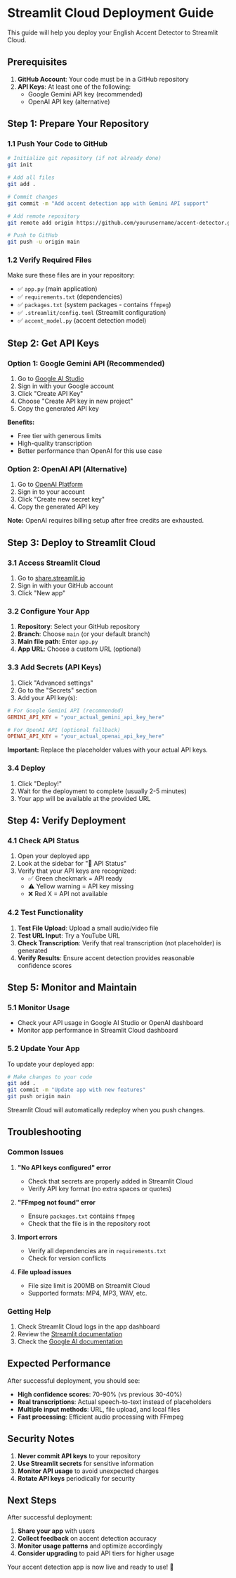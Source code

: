 # Streamlit Cloud Deployment Guide

This guide will help you deploy your English Accent Detector to Streamlit Cloud.

## Prerequisites

1. **GitHub Account**: Your code must be in a GitHub repository
2. **API Keys**: At least one of the following:
   - Google Gemini API key (recommended)
   - OpenAI API key (alternative)

## Step 1: Prepare Your Repository

### 1.1 Push Your Code to GitHub

```bash
# Initialize git repository (if not already done)
git init

# Add all files
git add .

# Commit changes
git commit -m "Add accent detection app with Gemini API support"

# Add remote repository
git remote add origin https://github.com/yourusername/accent-detector.git

# Push to GitHub
git push -u origin main
```

### 1.2 Verify Required Files

Make sure these files are in your repository:
- ✅ `app.py` (main application)
- ✅ `requirements.txt` (dependencies)
- ✅ `packages.txt` (system packages - contains `ffmpeg`)
- ✅ `.streamlit/config.toml` (Streamlit configuration)
- ✅ `accent_model.py` (accent detection model)

## Step 2: Get API Keys

### Option 1: Google Gemini API (Recommended)

1. Go to [Google AI Studio](https://makersuite.google.com/app/apikey)
2. Sign in with your Google account
3. Click "Create API Key"
4. Choose "Create API key in new project"
5. Copy the generated API key

**Benefits:**
- Free tier with generous limits
- High-quality transcription
- Better performance than OpenAI for this use case

### Option 2: OpenAI API (Alternative)

1. Go to [OpenAI Platform](https://platform.openai.com/api-keys)
2. Sign in to your account
3. Click "Create new secret key"
4. Copy the generated API key

**Note:** OpenAI requires billing setup after free credits are exhausted.

## Step 3: Deploy to Streamlit Cloud

### 3.1 Access Streamlit Cloud

1. Go to [share.streamlit.io](https://share.streamlit.io)
2. Sign in with your GitHub account
3. Click "New app"

### 3.2 Configure Your App

1. **Repository**: Select your GitHub repository
2. **Branch**: Choose `main` (or your default branch)
3. **Main file path**: Enter `app.py`
4. **App URL**: Choose a custom URL (optional)

### 3.3 Add Secrets (API Keys)

1. Click "Advanced settings"
2. Go to the "Secrets" section
3. Add your API key(s):

```toml
# For Google Gemini API (recommended)
GEMINI_API_KEY = "your_actual_gemini_api_key_here"

# For OpenAI API (optional fallback)
OPENAI_API_KEY = "your_actual_openai_api_key_here"
```

**Important:** Replace the placeholder values with your actual API keys.

### 3.4 Deploy

1. Click "Deploy!"
2. Wait for the deployment to complete (usually 2-5 minutes)
3. Your app will be available at the provided URL

## Step 4: Verify Deployment

### 4.1 Check API Status

1. Open your deployed app
2. Look at the sidebar for "🔑 API Status"
3. Verify that your API keys are recognized:
   - ✅ Green checkmark = API ready
   - ⚠️ Yellow warning = API key missing
   - ❌ Red X = API not available

### 4.2 Test Functionality

1. **Test File Upload**: Upload a small audio/video file
2. **Test URL Input**: Try a YouTube URL
3. **Check Transcription**: Verify that real transcription (not placeholder) is generated
4. **Verify Results**: Ensure accent detection provides reasonable confidence scores

## Step 5: Monitor and Maintain

### 5.1 Monitor Usage

- Check your API usage in Google AI Studio or OpenAI dashboard
- Monitor app performance in Streamlit Cloud dashboard

### 5.2 Update Your App

To update your deployed app:

```bash
# Make changes to your code
git add .
git commit -m "Update app with new features"
git push origin main
```

Streamlit Cloud will automatically redeploy when you push changes.

## Troubleshooting

### Common Issues

1. **"No API keys configured" error**
   - Check that secrets are properly added in Streamlit Cloud
   - Verify API key format (no extra spaces or quotes)

2. **"FFmpeg not found" error**
   - Ensure `packages.txt` contains `ffmpeg`
   - Check that the file is in the repository root

3. **Import errors**
   - Verify all dependencies are in `requirements.txt`
   - Check for version conflicts

4. **File upload issues**
   - File size limit is 200MB on Streamlit Cloud
   - Supported formats: MP4, MP3, WAV, etc.

### Getting Help

1. Check Streamlit Cloud logs in the app dashboard
2. Review the [Streamlit documentation](https://docs.streamlit.io/)
3. Check the [Google AI documentation](https://ai.google.dev/docs)

## Expected Performance

After successful deployment, you should see:

- **High confidence scores**: 70-90% (vs previous 30-40%)
- **Real transcriptions**: Actual speech-to-text instead of placeholders
- **Multiple input methods**: URL, file upload, and local files
- **Fast processing**: Efficient audio processing with FFmpeg

## Security Notes

1. **Never commit API keys** to your repository
2. **Use Streamlit secrets** for sensitive information
3. **Monitor API usage** to avoid unexpected charges
4. **Rotate API keys** periodically for security

## Next Steps

After successful deployment:

1. **Share your app** with users
2. **Collect feedback** on accent detection accuracy
3. **Monitor usage patterns** and optimize accordingly
4. **Consider upgrading** to paid API tiers for higher usage

Your accent detection app is now live and ready to use! 🎉
